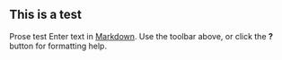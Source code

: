 ## This is a test
Prose test 
Enter text in [Markdown](http://daringfireball.net/projects/markdown/). Use the toolbar above, or click the **?** button for formatting help.
